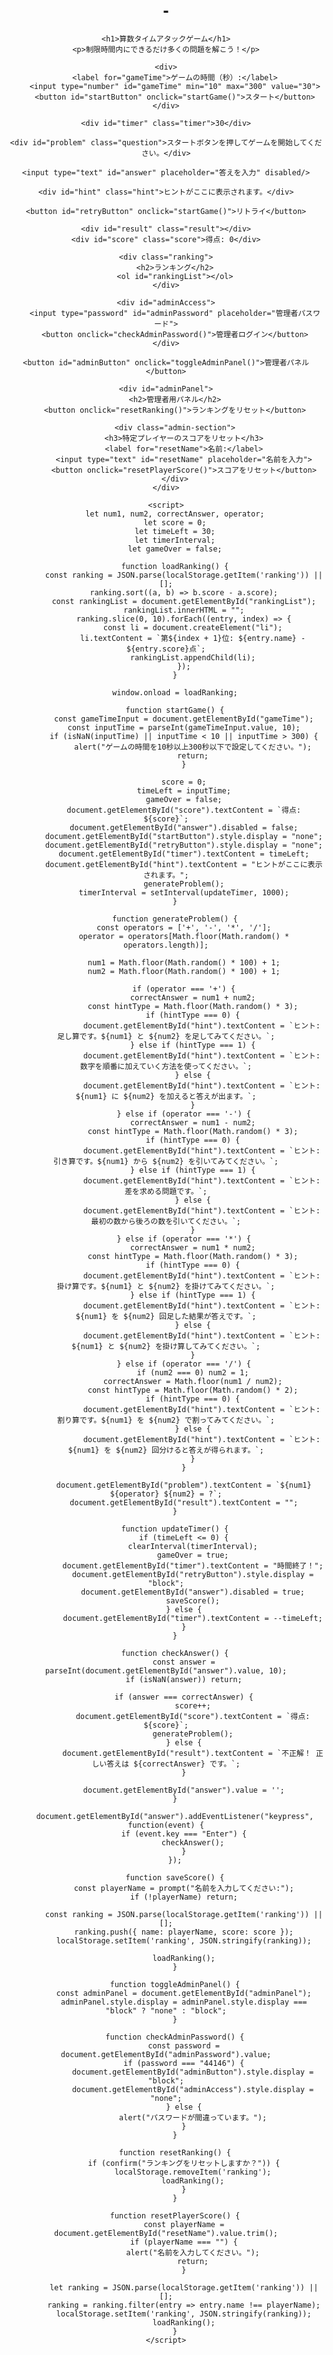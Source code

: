 # -
<!DOCTYPE html>
<html lang="ja">
<head>
    <meta charset="UTF-8">
    <meta name="viewport" content="width=device-width, initial-scale=1.0">
    <title>算数タイムアタックゲーム</title>
    <style>
        body {
            font-family: Arial, sans-serif;
            text-align: center;
            margin-top: 50px;
        }
        .question {
            font-size: 24px;
            margin: 20px 0;
        }
        input[type="text"] {
            padding: 5px;
            font-size: 18px;
            width: 60px;
        }
        button {
            padding: 10px 20px;
            font-size: 16px;
            cursor: pointer;
        }
        .result {
            font-size: 20px;
            margin-top: 20px;
        }
        .timer {
            font-size: 30px;
            color: red;
            margin-bottom: 20px;
        }
        .score {
            font-size: 20px;
            margin-top: 20px;
        }
        #retryButton {
            display: none;
            margin-top: 20px;
        }
        #hint {
            font-size: 18px;
            margin-top: 20px;
            color: #FF6347;
        }
        .ranking {
            margin-top: 30px;
        }
        .ranking h2 {
            font-size: 24px;
        }
        .ranking ol {
            text-align: left;
            list-style-type: decimal;
            padding-left: 20px;
        }
        #adminButton {
            margin-top: 20px;
            padding: 10px;
            background-color: #f44336;
            color: white;
            display: none;
        }
        #adminPanel {
            display: none;
            margin-top: 30px;
        }
        .admin-section {
            margin-top: 20px;
        }
    </style>
</head>
<body>

    <h1>算数タイムアタックゲーム</h1>
    <p>制限時間内にできるだけ多くの問題を解こう！</p>

    <div>
        <label for="gameTime">ゲームの時間（秒）:</label>
        <input type="number" id="gameTime" min="10" max="300" value="30">
        <button id="startButton" onclick="startGame()">スタート</button>
    </div>

    <div id="timer" class="timer">30</div>

    <div id="problem" class="question">スタートボタンを押してゲームを開始してください。</div>

    <input type="text" id="answer" placeholder="答えを入力" disabled/>

    <div id="hint" class="hint">ヒントがここに表示されます。</div>

    <button id="retryButton" onclick="startGame()">リトライ</button>

    <div id="result" class="result"></div>
    <div id="score" class="score">得点: 0</div>

    <div class="ranking">
        <h2>ランキング</h2>
        <ol id="rankingList"></ol>
    </div>

    <div id="adminAccess">
        <input type="password" id="adminPassword" placeholder="管理者パスワード">
        <button onclick="checkAdminPassword()">管理者ログイン</button>
    </div>

    <button id="adminButton" onclick="toggleAdminPanel()">管理者パネル</button>

    <div id="adminPanel">
        <h2>管理者用パネル</h2>
        <button onclick="resetRanking()">ランキングをリセット</button>

        <div class="admin-section">
            <h3>特定プレイヤーのスコアをリセット</h3>
            <label for="resetName">名前:</label>
            <input type="text" id="resetName" placeholder="名前を入力">
            <button onclick="resetPlayerScore()">スコアをリセット</button>
        </div>
    </div>

    <script>
        let num1, num2, correctAnswer, operator;
        let score = 0;
        let timeLeft = 30;
        let timerInterval;
        let gameOver = false;

        function loadRanking() {
            const ranking = JSON.parse(localStorage.getItem('ranking')) || [];
            ranking.sort((a, b) => b.score - a.score);
            const rankingList = document.getElementById("rankingList");
            rankingList.innerHTML = "";
            ranking.slice(0, 10).forEach((entry, index) => {
                const li = document.createElement("li");
                li.textContent = `第${index + 1}位: ${entry.name} - ${entry.score}点`;
                rankingList.appendChild(li);
            });
        }

        window.onload = loadRanking;

        function startGame() {
            const gameTimeInput = document.getElementById("gameTime");
            const inputTime = parseInt(gameTimeInput.value, 10);
            if (isNaN(inputTime) || inputTime < 10 || inputTime > 300) {
                alert("ゲームの時間を10秒以上300秒以下で設定してください。");
                return;
            }

            score = 0;
            timeLeft = inputTime;
            gameOver = false;
            document.getElementById("score").textContent = `得点: ${score}`;
            document.getElementById("answer").disabled = false;
            document.getElementById("startButton").style.display = "none";
            document.getElementById("retryButton").style.display = "none";
            document.getElementById("timer").textContent = timeLeft;
            document.getElementById("hint").textContent = "ヒントがここに表示されます。";
            generateProblem();
            timerInterval = setInterval(updateTimer, 1000);
        }

        function generateProblem() {
            const operators = ['+', '-', '*', '/'];
            operator = operators[Math.floor(Math.random() * operators.length)];

            num1 = Math.floor(Math.random() * 100) + 1;
            num2 = Math.floor(Math.random() * 100) + 1;

            if (operator === '+') {
                correctAnswer = num1 + num2;
                const hintType = Math.floor(Math.random() * 3);
                if (hintType === 0) {
                    document.getElementById("hint").textContent = `ヒント: 足し算です。${num1} と ${num2} を足してみてください。`;
                } else if (hintType === 1) {
                    document.getElementById("hint").textContent = `ヒント: 数字を順番に加えていく方法を使ってください。`;
                } else {
                    document.getElementById("hint").textContent = `ヒント: ${num1} に ${num2} を加えると答えが出ます。`;
                }
            } else if (operator === '-') {
                correctAnswer = num1 - num2;
                const hintType = Math.floor(Math.random() * 3);
                if (hintType === 0) {
                    document.getElementById("hint").textContent = `ヒント: 引き算です。${num1} から ${num2} を引いてみてください。`;
                } else if (hintType === 1) {
                    document.getElementById("hint").textContent = `ヒント: 差を求める問題です。`;
                } else {
                    document.getElementById("hint").textContent = `ヒント: 最初の数から後ろの数を引いてください。`;
                }
            } else if (operator === '*') {
                correctAnswer = num1 * num2;
                const hintType = Math.floor(Math.random() * 3);
                if (hintType === 0) {
                    document.getElementById("hint").textContent = `ヒント: 掛け算です。${num1} と ${num2} を掛けてみてください。`;
                } else if (hintType === 1) {
                    document.getElementById("hint").textContent = `ヒント: ${num1} を ${num2} 回足した結果が答えです。`;
                } else {
                    document.getElementById("hint").textContent = `ヒント: ${num1} と ${num2} を掛け算してみてください。`;
                }
            } else if (operator === '/') {
                if (num2 === 0) num2 = 1;
                correctAnswer = Math.floor(num1 / num2);
                const hintType = Math.floor(Math.random() * 2);
                if (hintType === 0) {
                    document.getElementById("hint").textContent = `ヒント: 割り算です。${num1} を ${num2} で割ってみてください。`;
                } else {
                    document.getElementById("hint").textContent = `ヒント: ${num1} を ${num2} 回分けると答えが得られます。`;
                }
            }

            document.getElementById("problem").textContent = `${num1} ${operator} ${num2} = ?`;
            document.getElementById("result").textContent = "";
        }

        function updateTimer() {
            if (timeLeft <= 0) {
                clearInterval(timerInterval);
                gameOver = true;
                document.getElementById("timer").textContent = "時間終了！";
                document.getElementById("retryButton").style.display = "block";
                document.getElementById("answer").disabled = true;
                saveScore();
            } else {
                document.getElementById("timer").textContent = --timeLeft;
            }
        }

        function checkAnswer() {
            const answer = parseInt(document.getElementById("answer").value, 10);
            if (isNaN(answer)) return;

            if (answer === correctAnswer) {
                score++;
                document.getElementById("score").textContent = `得点: ${score}`;
                generateProblem();
            } else {
                document.getElementById("result").textContent = `不正解！ 正しい答えは ${correctAnswer} です。`;
            }

            document.getElementById("answer").value = '';
        }

        document.getElementById("answer").addEventListener("keypress", function(event) {
            if (event.key === "Enter") {
                checkAnswer();
            }
        });

        function saveScore() {
            const playerName = prompt("名前を入力してください:");
            if (!playerName) return;

            const ranking = JSON.parse(localStorage.getItem('ranking')) || [];
            ranking.push({ name: playerName, score: score });
            localStorage.setItem('ranking', JSON.stringify(ranking));

            loadRanking();
        }

        function toggleAdminPanel() {
            const adminPanel = document.getElementById("adminPanel");
            adminPanel.style.display = adminPanel.style.display === "block" ? "none" : "block";
        }

        function checkAdminPassword() {
            const password = document.getElementById("adminPassword").value;
            if (password === "44146") {
                document.getElementById("adminButton").style.display = "block";
                document.getElementById("adminAccess").style.display = "none";
            } else {
                alert("パスワードが間違っています。");
            }
        }

        function resetRanking() {
            if (confirm("ランキングをリセットしますか？")) {
                localStorage.removeItem('ranking');
                loadRanking();
            }
        }

        function resetPlayerScore() {
            const playerName = document.getElementById("resetName").value.trim();
            if (playerName === "") {
                alert("名前を入力してください。");
                return;
            }

            let ranking = JSON.parse(localStorage.getItem('ranking')) || [];
            ranking = ranking.filter(entry => entry.name !== playerName);
            localStorage.setItem('ranking', JSON.stringify(ranking));
            loadRanking();
        }
    </script>
</body>
</html>
